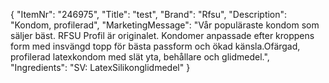 {
  "ItemNr": "246975",
  "Title": "test",
  "Brand": "Rfsu",
  "Description": "Kondom, profilerad",
  "MarketingMessage": "Vår populäraste kondom som säljer bäst. RFSU Profil är originalet. Kondomer anpassade efter kroppens form med insvängd topp för bästa passform och ökad känsla.Ofärgad, profilerad latexkondom med slät yta, behållare och glidmedel.",
  "Ingredients": "SV: LatexSilikonglidmedel"
}
